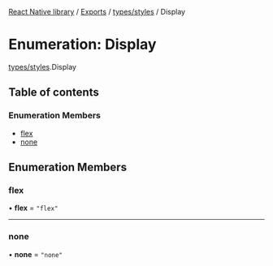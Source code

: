 [React Native library](../index.md) / [Exports](../modules.md) / [types/styles](../modules/types_styles.md) / Display

# Enumeration: Display

[types/styles](../modules/types_styles.md).Display

## Table of contents

### Enumeration Members

- [flex](types_styles.Display.md#flex)
- [none](types_styles.Display.md#none)

## Enumeration Members

### flex

• **flex** = ``"flex"``

___

### none

• **none** = ``"none"``
